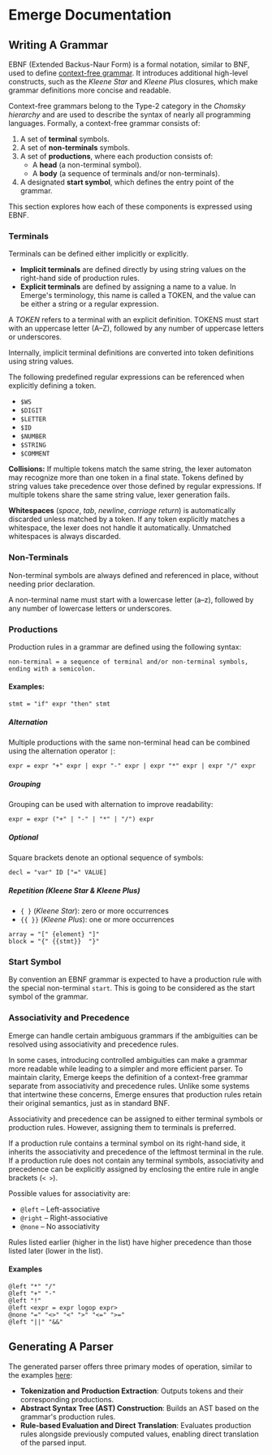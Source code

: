 # Emerge Documentation

## Writing A Grammar

EBNF (Extended Backus-Naur Form) is a formal notation, similar to BNF,
used to define [context-free grammar](./4-parser_theory.md#context-free-grammars).
It introduces additional high-level constructs, such as the *Kleene Star* and *Kleene Plus* closures,
which make grammar definitions more concise and readable.

Context-free grammars belong to the Type-2 category in the *Chomsky hierarchy*
and are used to describe the syntax of nearly all programming languages.
Formally, a context-free grammar consists of:

  1. A set of **terminal** symbols.
  1. A set of **non-terminals** symbols.
  1. A set of **productions**, where each production consists of:
      - A **head** (a non-terminal symbol).
      - A **body** (a sequence of terminals and/or non-terminals).
  1. A designated **start symbol**, which defines the entry point of the grammar.

This section explores how each of these components is expressed using EBNF.

### Terminals

Terminals can be defined either implicitly or explicitly.

  - **Implicit terminals** are defined directly by using string values on the right-hand side of production rules.
  - **Explicit terminals** are defined by assigning a name to a value.
    In Emerge's terminology, this name is called a TOKEN, and the value can be either a string or a regular expression.

A *TOKEN* refers to a terminal with an explicit definition.
TOKENS must start with an uppercase letter (A–Z), followed by any number of uppercase letters or underscores.

Internally, implicit terminal definitions are converted into token definitions using string values.

The following predefined regular expressions can be referenced when explicitly defining a token.

  - `$WS`
  - `$DIGIT`
  - `$LETTER`
  - `$ID`
  - `$NUMBER`
  - `$STRING`
  - `$COMMENT`

**Collisions:** If multiple tokens match the same string,
the lexer automaton may recognize more than one token in a final state.
Tokens defined by string values take precedence over those defined by regular expressions.
If multiple tokens share the same string value, lexer generation fails.

**Whitespaces** (*space*, *tab*, *newline*, *carriage return*) is automatically discarded unless matched by a token.
If any token explicitly matches a whitespace, the lexer does not handle it automatically.
Unmatched whitespaces is always discarded.

### Non-Terminals

Non-terminal symbols are always defined and referenced in place, without needing prior declaration.

A non-terminal name must start with a lowercase letter (a–z),
followed by any number of lowercase letters or underscores.

### Productions

Production rules in a grammar are defined using the following syntax:

	non-terminal = a sequence of terminal and/or non-terminal symbols, ending with a semicolon.

#### Examples:

	stmt = "if" expr "then" stmt

##### Alternation

Multiple productions with the same non-terminal head can be combined using the alternation operator `|`:

	expr = expr "+" expr | expr "-" expr | expr "*" expr | expr "/" expr

##### Grouping

Grouping can be used with alternation to improve readability:

	expr = expr ("+" | "-" | "*" | "/") expr

##### Optional

Square brackets denote an optional sequence of symbols:

	decl = "var" ID ["=" VALUE]

##### Repetition (Kleene Star & Kleene Plus)

  - `{ }` (*Kleene Star*): zero or more occurrences
  - `{{ }}` (*Kleene Plus*): one or more occurrences

```
array = "[" {element} "]"
block = "{" {{stmt}}  "}"
```

### Start Symbol

By convention an EBNF grammar is expected to have a production rule with the special non-terminal `start`.
This is going to be considered as the start symbol of the grammar.

### Associativity and Precedence

Emerge can handle certain ambiguous grammars
if the ambiguities can be resolved using associativity and precedence rules.

In some cases, introducing controlled ambiguities can make a grammar more readable
while leading to a simpler and more efficient parser. To maintain clarity,
Emerge keeps the definition of a context-free grammar separate from associativity and precedence rules.
Unlike some systems that intertwine these concerns, Emerge ensures that
production rules retain their original semantics, just as in standard BNF.

Associativity and precedence can be assigned to either terminal symbols or production rules.
However, assigning them to terminals is preferred.

If a production rule contains a terminal symbol on its right-hand side,
it inherits the associativity and precedence of the leftmost terminal in the rule.
If a production rule does not contain any terminal symbols, associativity and precedence
can be explicitly assigned by enclosing the entire rule in angle brackets (`< >`).

Possible values for associativity are:

  - `@left` – Left-associative
  - `@right` – Right-associative
  - `@none` – No associativity

Rules listed earlier (higher in the list) have higher precedence than those listed later (lower in the list).

#### Examples

```
@left "*" "/"
@left "+" "-"
@left "!"
@left <expr = expr logop expr>
@none "=" "<>" "<" ">" "<=" ">="
@left "||" "&&"
```

## Generating A Parser

The generated parser offers three primary modes of operation, similar to the examples
[here](https://pkg.go.dev/github.com/moorara/algo/parser/lr/lookahead#pkg-examples):

  - **Tokenization and Production Extraction**: Outputs tokens and their corresponding productions.
  - **Abstract Syntax Tree (AST) Construction**: Builds an AST based on the grammar's production rules.
  - **Rule-based Evaluation and Direct Translation**: Evaluates production rules
    alongside previously computed values, enabling direct translation of the parsed input.
